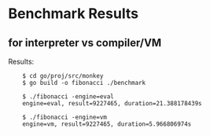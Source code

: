# Benchmark Results
## for interpreter vs compiler/VM

Results:

```
    $ cd go/proj/src/monkey
    $ go build -o fibonacci ./benchmark
    
    $ ./fibonacci -engine=eval
    engine=eval, result=9227465, duration=21.388178439s
    
    $ ./fibonacci -engine=vm
    engine=vm, result=9227465, duration=5.966806974s
```